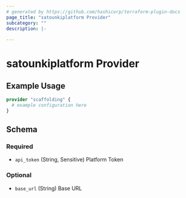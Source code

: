 ```yaml
---
# generated by https://github.com/hashicorp/terraform-plugin-docs
page_title: "satounkiplatform Provider"
subcategory: ""
description: |-
  
---
```


# satounkiplatform Provider



## Example Usage

```terraform
provider "scaffolding" {
  # example configuration here
}
```

<!-- schema generated by tfplugindocs -->
## Schema

### Required

- `api_token` (String, Sensitive) Platform Token

### Optional

- `base_url` (String) Base URL
